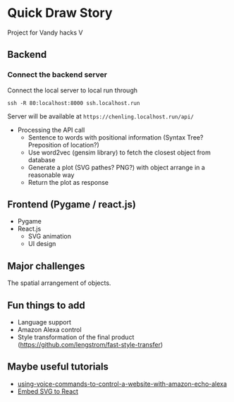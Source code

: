 # Quick Draw Story
Project for Vandy hacks V


## Backend
### Connect the backend server  <br>
Connect the local server to local run through
```
ssh -R 80:localhost:8000 ssh.localhost.run
```
Server will be available at `https://chenling.localhost.run/api/`
- Processing the API call
  - Sentence to words with positional information (Syntax Tree? Preposition of location?)
  - Use word2vec (gensim library) to fetch the closest object from database
  - Generate a plot (SVG pathes? PNG?) with object arrange in a reasonable way
  - Return the plot as response

## Frontend (Pygame / react.js)
- Pygame 
- React.js
  - SVG animation
  - UI design

## Major challenges
The spatial arrangement of objects.

## Fun things to add
- Language support
- Amazon Alexa control
- Style transformation of the final product (https://github.com/lengstrom/fast-style-transfer)

## Maybe useful tutorials
- [using-voice-commands-to-control-a-website-with-amazon-echo-alexa](https://medium.com/@sjur/using-voice-commands-to-control-a-website-with-amazon-echo-alexa-part-2-6-966d596d80b0])
- [Embed SVG to React](https://stackoverflow.com/questions/23402542/embedding-svg-into-reactjs)
